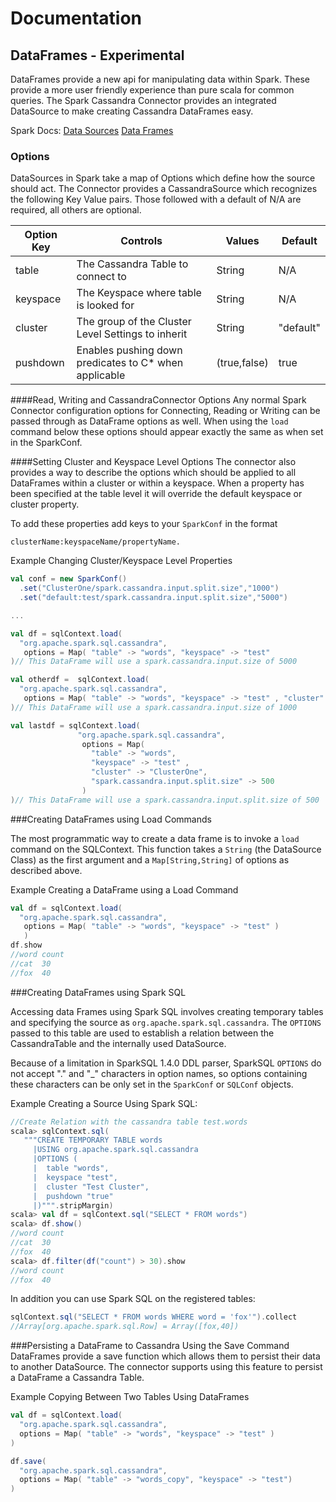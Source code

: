 # Documentation

## DataFrames - Experimental

DataFrames provide a new api for manipulating data within Spark. These provide a more user
friendly experience than pure scala for common queries. The Spark Cassandra Connector provides
an integrated DataSource to make creating Cassandra DataFrames easy. 

Spark Docs:
[Data Sources](https://spark.apache.org/docs/latest/sql-programming-guide.html#data-sources)
[Data Frames](https://spark.apache.org/docs/latest/sql-programming-guide.html#dataframes)


### Options
DataSources in Spark take a map of Options which define how the source should act. The
Connector provides a CassandraSource which recognizes the following Key Value pairs.
Those followed with a default of N/A are required, all others are optional. 

| Option Key  | Controls                                              | Values        | Default  |
|-------------|-------------------------------------------------------|---------------|----------|
| table       | The Cassandra Table to connect to                     | String        | N/A      |
| keyspace    | The Keyspace where table is looked for                | String        | N/A      |
| cluster     | The group of the Cluster Level Settings to inherit    | String        | "default"|
| pushdown    | Enables pushing down predicates to C* when applicable | (true,false)  | true     |

####Read, Writing and CassandraConnector Options
Any normal Spark Connector configuration options for Connecting, Reading or Writing
can be passed through as DataFrame options as well. When using the `load` command below these 
options should appear exactly the same as when set in the SparkConf.

####Setting Cluster and Keyspace Level Options
The connector also provides a way to describe the options which should be applied to all
DataFrames within a cluster or within a keyspace. When a property has been specified at the
table level it will override the default keyspace or cluster property.

To add these properties add keys to your `SparkConf` in the format
    
    clusterName:keyspaceName/propertyName.
    
Example Changing Cluster/Keyspace Level Properties
```scala 
val conf = new SparkConf()
  .set("ClusterOne/spark.cassandra.input.split.size","1000") 
  .set("default:test/spark.cassandra.input.split.size","5000")

...

val df = sqlContext.load(
  "org.apache.spark.sql.cassandra", 
   options = Map( "table" -> "words", "keyspace" -> "test" 
)// This DataFrame will use a spark.cassandra.input.size of 5000

val otherdf =  sqlContext.load(
  "org.apache.spark.sql.cassandra", 
   options = Map( "table" -> "words", "keyspace" -> "test" , "cluster" -> "ClusterOne" )
)// This DataFrame will use a spark.cassandra.input.size of 1000

val lastdf = sqlContext.load(
               "org.apache.spark.sql.cassandra", 
                options = Map( 
                  "table" -> "words", 
                  "keyspace" -> "test" ,
                  "cluster" -> "ClusterOne",
                  "spark.cassandra.input.split.size" -> 500
                )
)// This DataFrame will use a spark.cassandra.input.split.size of 500
```

###Creating DataFrames using Load Commands

The most programmatic way to create a data frame is to invoke a `load` command on the SQLContext. 
This function takes a `String` (the DataSource Class) as the first argument and a 
`Map[String,String]` of options as described above.

Example Creating a DataFrame using a Load Command
```scala
val df = sqlContext.load(
  "org.apache.spark.sql.cassandra", 
   options = Map( "table" -> "words", "keyspace" -> "test" )
   )
df.show
//word count
//cat  30
//fox  40
```

###Creating DataFrames using Spark SQL

Accessing data Frames using Spark SQL involves creating temporary tables and specifying the
source as `org.apache.spark.sql.cassandra`. The `OPTIONS` passed to this table are used to
establish a relation between the CassandraTable and the internally used DataSource.

Because of a limitation in SparkSQL 1.4.0 DDL parser, SparkSQL `OPTIONS` 
do not accept "." and "_" characters in option names, so options containing these 
characters can be only set in the `SparkConf` or `SQLConf` objects.

Example Creating a Source Using Spark SQL:
```scala
//Create Relation with the cassandra table test.words
scala> sqlContext.sql(
   """CREATE TEMPORARY TABLE words 
     |USING org.apache.spark.sql.cassandra 
     |OPTIONS ( 
     |  table "words",
     |  keyspace "test", 
     |  cluster "Test Cluster", 
     |  pushdown "true" 
     |)""".stripMargin)
scala> val df = sqlContext.sql("SELECT * FROM words")
scala> df.show()
//word count
//cat  30
//fox  40
scala> df.filter(df("count") > 30).show
//word count
//fox  40
```

In addition you can use Spark SQL on the registered tables:
```scala
sqlContext.sql("SELECT * FROM words WHERE word = 'fox'").collect
//Array[org.apache.spark.sql.Row] = Array([fox,40])
```

###Persisting a DataFrame to Cassandra Using the Save Command
DataFrames provide a save function which allows them to persist their data to another
DataSource. The connector supports using this feature to persist a DataFrame a Cassandra
Table.

Example Copying Between Two Tables Using DataFrames
```scala
val df = sqlContext.load(
  "org.apache.spark.sql.cassandra", 
  options = Map( "table" -> "words", "keyspace" -> "test" )
)

df.save(
  "org.apache.spark.sql.cassandra",
  options = Map( "table" -> "words_copy", "keyspace" -> "test")
)
```